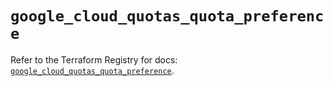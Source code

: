 # `google_cloud_quotas_quota_preference`

Refer to the Terraform Registry for docs: [`google_cloud_quotas_quota_preference`](https://registry.terraform.io/providers/hashicorp/google-beta/5.27.0/docs/resources/google_cloud_quotas_quota_preference).
